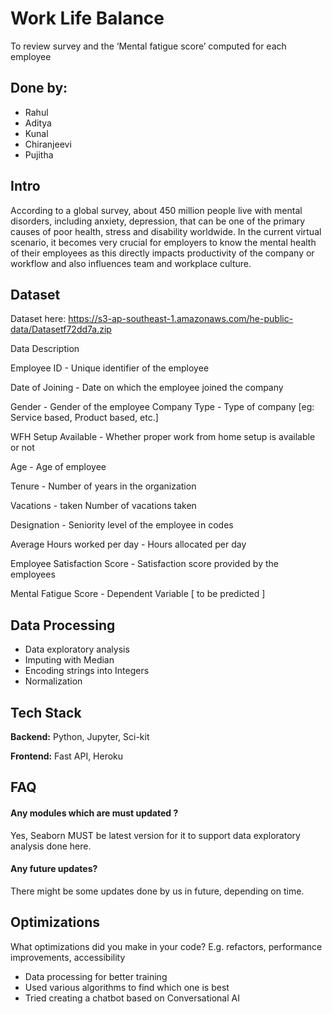 
# Work Life Balance

To review survey and the ‘Mental fatigue score’ computed for each employee

## Done by:

- Rahul
- Aditya
- Kunal
- Chiranjeevi
- Pujitha


## Intro
According to a global survey, about 450 million people live with mental disorders, including anxiety, depression, that can be one of the primary causes of poor health, stress and disability worldwide. In the current virtual scenario, it becomes very crucial for employers to know the mental health of their employees as this directly impacts productivity of the company or workflow and also influences team and workplace culture. 
## Dataset

Dataset here: https://s3-ap-southeast-1.amazonaws.com/he-public-data/Datasetf72dd7a.zip

Data Description


Employee ID - Unique identifier of the employee

Date of Joining - Date on which the employee joined the company

Gender -	Gender of the employee
Company Type -	Type of company [eg: Service based, Product based, etc.]

WFH Setup Available - Whether proper work from home setup is available or not

Age -	Age of employee

Tenure - Number of years in the organization

Vacations - taken	Number of vacations taken

Designation - Seniority level of the employee in codes

Average Hours worked per day - Hours allocated per day

Employee Satisfaction Score - Satisfaction score provided by the employees

Mental Fatigue Score - Dependent Variable [ to be predicted ]


## Data Processing

- Data exploratory analysis
- Imputing with Median
- Encoding strings into Integers
- Normalization

## Tech Stack

**Backend:** Python, Jupyter, Sci-kit

**Frontend:** Fast API, Heroku

## FAQ

#### Any modules which are must updated ?

Yes, Seaborn MUST be latest version for it to support data exploratory analysis done here.

#### Any future updates?

There might be some updates done by us in future, depending on time.

## Optimizations

What optimizations did you make in your code? E.g. refactors, performance improvements, accessibility
- Data processing for better training 
- Used various algorithms to find which one is best
- Tried creating a chatbot based on Conversational AI

